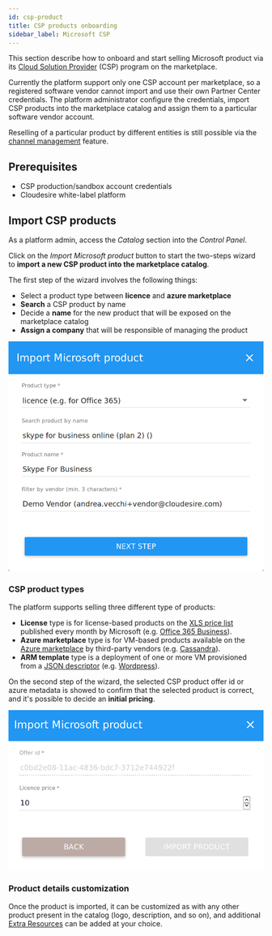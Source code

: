 ```yaml
---
id: csp-product
title: CSP products onboarding
sidebar_label: Microsoft CSP
---
```


This section describe how to onboard and start selling Microsoft product via its
[Cloud Solution
Provider](https://partner.microsoft.com/en-US/cloud-solution-provider/) (CSP)
program on the marketplace.

Currently the platform support only one CSP account per marketplace, so a
registered software vendor cannot import and use their own Partner Center
credentials. The platform administrator configure the credentials, import CSP
products into the marketplace catalog and assign them to a particular software
vendor account.

Reselling of a particular product by different entities is still possible via
the [channel management](channel.md) feature.

## Prerequisites

* CSP production/sandbox account credentials
* Cloudesire white-label platform

## Import CSP products

As a platform admin, access the *Catalog* section into the *Control Panel*.

Click on the *Import Microsoft product* button to start the two-steps wizard to
**import a new CSP product into the marketplace catalog**.

The first step of the wizard involves the following things:

* Select a product type between **licence** and **azure marketplace**
* **Search** a CSP product by name
* Decide a **name** for the new product that will be exposed on the marketplace catalog
* **Assign a company** that will be responsible of managing the product

![Import microsoft product](assets/csp-product/import-microsoft-product.png)

### CSP product types

The platform supports selling three different type of products:

* **License** type is for license-based products on the [XLS price
  list] published every month by Microsoft (e.g. [Office 365 Business]).
* **Azure marketplace** type is for VM-based products available on the [Azure
  marketplace] by third-party vendors (e.g. [Cassandra]).
* **ARM template** type is a deployment of one or more VM provisioned from a
  [JSON descriptor] (e.g. [Wordpress]).

On the second step of the wizard, the selected CSP product offer id or azure
metadata is showed to confirm that the selected product is correct, and it's
possible to decide an **initial pricing**.

![Import microsoft product](assets/csp-product/import-microsoft-product-create.png)

### Product details customization

Once the product is imported, it can be customized as with any other
product present in the catalog (logo, description, and so on), and additional
[Extra Resources](onboarding.md#extra-resources) can be added at your choice.

[Office 365 Business]: https://demo.cloudesire.com/1280/office-automation/office-365
[Cassandra]: https://demo.cloudesire.com/1727/office-automation/cassandra-on-azure
[Wordpress]: https://demo.cloudesire.com/1248/cms/wordpress-on-azure-arm-template
[XLS price list]: https://docs.microsoft.com/en-us/partner-center/csp-documents-and-learning-resources#pricing
[Azure marketplace]: https://azuremarketplace.microsoft.com/en-us/marketplace/apps
[JSON descriptor]: https://docs.microsoft.com/en-us/azure/azure-resource-manager/resource-group-authoring-templates
